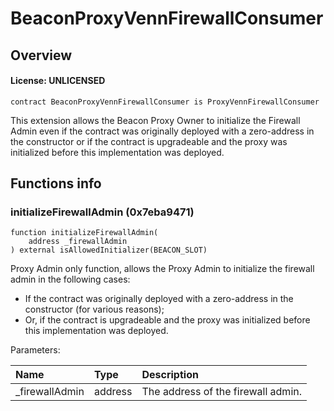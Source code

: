 # BeaconProxyVennFirewallConsumer

## Overview

#### License: UNLICENSED

```solidity
contract BeaconProxyVennFirewallConsumer is ProxyVennFirewallConsumer
```

This extension allows the Beacon Proxy Owner to initialize the Firewall Admin even if the contract was originally deployed
with a zero-address in the constructor or if the contract is upgradeable and the proxy was initialized before this implementation was deployed.
## Functions info

### initializeFirewallAdmin (0x7eba9471)

```solidity
function initializeFirewallAdmin(
    address _firewallAdmin
) external isAllowedInitializer(BEACON_SLOT)
```

Proxy Admin only function, allows the Proxy Admin to initialize the firewall admin in the following cases:
- If the contract was originally deployed with a zero-address in the constructor (for various reasons);
- Or, if the contract is upgradeable and the proxy was initialized before this implementation was deployed.


Parameters:

| Name           | Type    | Description                        |
| :------------- | :------ | :--------------------------------- |
| _firewallAdmin | address | The address of the firewall admin. |
